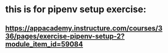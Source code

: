 # this is for pipenv setup exercise:
## https://appacademy.instructure.com/courses/336/pages/exercise-pipenv-setup-2?module_item_id=59084
